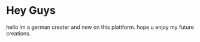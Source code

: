 # Hey Guys
 
hello im a german creater and new on this plattform. hope u enjoy my future creations.
